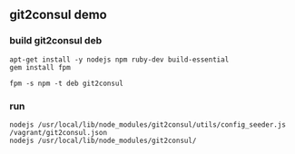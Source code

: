 ## git2consul demo


### build git2consul deb

	apt-get install -y nodejs npm ruby-dev build-essential
	gem install fpm
	
	fpm -s npm -t deb git2consul

### run

	nodejs /usr/local/lib/node_modules/git2consul/utils/config_seeder.js /vagrant/git2consul.json
	nodejs /usr/local/lib/node_modules/git2consul/
